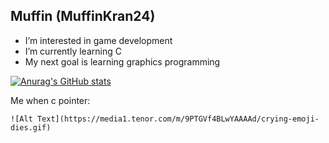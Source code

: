 ## Muffin (MuffinKran24)
- I’m interested in game development
- I’m currently learning C
- My next goal is learning graphics programming

[![Anurag's GitHub stats](https://github-readme-stats.vercel.app/api?username=MuffinKran24)](https://github.com/anuraghazra/github-readme-stats)

Me when c pointer:


<!---
MuffinKran24/MuffinKran24 is a ✨ special ✨ repository because its `README.md` (this file) appears on your GitHub profile.
You can click the Preview link to take a look at your changes.
--->

`![Alt Text](https://media1.tenor.com/m/9PTGVf4BLwYAAAAd/crying-emoji-dies.gif)`